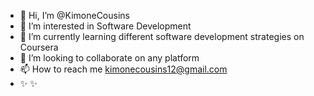 - 👋 Hi, I’m @KimoneCousins
- 👀 I’m interested in Software Development
- 🌱 I’m currently learning different software development strategies on Coursera
- 💞️ I’m looking to collaborate on any platform
- 📫 How to reach me kimonecousins12@gmail.com
- ✨ ✨
